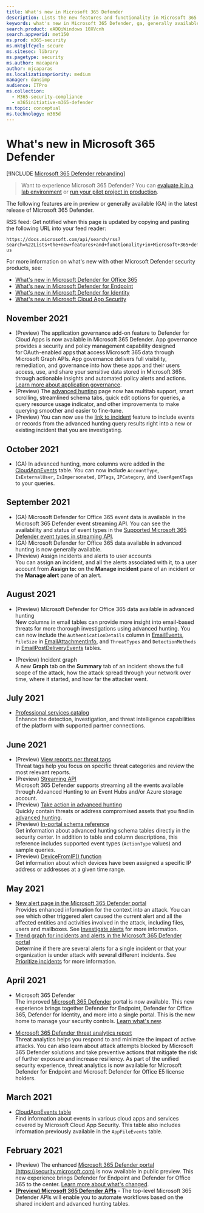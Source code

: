 ```yaml
---
title: What's new in Microsoft 365 Defender
description: Lists the new features and functionality in Microsoft 365 Defender
keywords: what's new in Microsoft 365 Defender, ga, generally available, capabilities, available, new
search.product: eADQiWindows 10XVcnh
search.appverid: met150
ms.prod: m365-security
ms.mktglfcycl: secure
ms.sitesec: library
ms.pagetype: security
ms.author: macapara
author: mjcaparas
ms.localizationpriority: medium
manager: dansimp
audience: ITPro
ms.collection: 
  - M365-security-compliance
  - m365initiative-m365-defender
ms.topic: conceptual
ms.technology: m365d
---
```


# What's new in Microsoft 365 Defender

[!INCLUDE [Microsoft 365 Defender rebranding](../includes/microsoft-defender.md)]

> Want to experience Microsoft 365 Defender? You can [evaluate it in a lab environment](m365d-evaluation.md?ocid=cx-docs-MTPtriallab) or [run your pilot project in production](m365d-pilot.md?ocid=cx-evalpilot).
>

The following features are in preview or generally available (GA) in the latest release of Microsoft 365 Defender.

RSS feed: Get notified when this page is updated by copying and pasting the following URL into your feed reader:
```http
https://docs.microsoft.com/api/search/rss?search=%22Lists+the+new+features+and+functionality+in+Microsoft+365+defender%22&locale=en-us
```

For more information on what's new with other Microsoft Defender security products, see:

- [What's new in Microsoft Defender for Office 365](../office-365-security/whats-new-in-defender-for-office-365.md)
- [What's new in Microsoft Defender for Endpoint](../defender-endpoint/whats-new-in-microsoft-defender-atp.md)
- [What's new in Microsoft Defender for Identity](/defender-for-identity/whats-new)
- [What's new in Microsoft Cloud App Security](/cloud-app-security/release-notes)

## November 2021

- (Preview) The application governance add-on feature to Defender for Cloud Apps is now available in Microsoft 365 Defender. App governance provides a security and policy management capability designed for OAuth-enabled apps that access Microsoft 365 data through Microsoft Graph APIs. App governance delivers full visibility, remediation, and governance into how these apps and their users access, use, and share your sensitive data stored in Microsoft 365 through actionable insights and automated policy alerts and actions. [Learn more about application governance](/cloud-app-security/app-governance-manage-app-governance).
- (Preview) The [advanced hunting](advanced-hunting-overview.md) page now has multitab support, smart scrolling, streamlined schema tabs, quick edit options for queries, a query resource usage indicator, and other improvements to make querying smoother and easier to fine-tune.
- (Preview) You can now use the [link to incident](advanced-hunting-link-to-incident.md) feature to include events or records from the advanced hunting query results right into a new or existing incident that you are investigating. 
## October 2021
- (GA) In advanced hunting, more columns were added in the [CloudAppEvents](advanced-hunting-cloudappevents-table.md) table. You can now include `AccountType`, `IsExternalUser`, `IsImpersonated`, `IPTags`, `IPCategory`, and `UserAgentTags` to your queries. 

## September 2021
- (GA) Microsoft Defender for Office 365 event data is available in the Microsoft 365 Defender event streaming API. You can see the availability and status of event types in the [Supported Microsoft 365 Defender event types in streaming API](supported-event-types.md).
- (GA) Microsoft Defender for Office 365 data available in advanced hunting is now generally available.
- (Preview) Assign incidents and alerts to user accounts <br> You can assign an incident, and all the alerts associated with it, to a user account from **Assign to:** on the **Manage incident** pane of an incident or the **Manage alert** pane of an alert.


## August 2021
- (Preview) Microsoft Defender for Office 365 data available in advanced hunting
<br>New columns in email tables can provide more insight into email-based threats for more thorough investigations using advanced hunting. You can now include the `AuthenticationDetails` column in [EmailEvents](./advanced-hunting-emailevents-table.md), `FileSize` in [EmailAttachmentInfo](./advanced-hunting-emailattachmentinfo-table.md), and `ThreatTypes` and `DetectionMethods` in [EmailPostDeliveryEvents](./advanced-hunting-emailpostdeliveryevents-table.md) tables. 

- (Preview) Incident graph <br>  A new **Graph** tab on the **Summary** tab of an incident shows the full scope of the attack, how the attack spread through your network over time, where it started, and how far the attacker went.

## July 2021
- [Professional services catalog](https://sip.security.microsoft.com/interoperability/professional_services)<br>Enhance the detection, investigation, and threat intelligence capabilities of the platform with supported partner connections.

## June 2021
- (Preview) [View reports per threat tags](threat-analytics.md#view-reports-per-threat-tags)<br> Threat tags help you focus on specific threat categories and review the most relevant reports.
- (Preview) [Streaming API](../defender-endpoint/raw-data-export.md)<br> Microsoft 365 Defender supports streaming all the events available through Advanced Hunting to an Event Hubs and/or Azure storage account.
- (Preview) [Take action in advanced hunting](advanced-hunting-take-action.md)<br> Quickly contain threats or address compromised assets that you find in [advanced hunting](advanced-hunting-overview.md).
- (Preview) [In-portal schema reference](advanced-hunting-schema-tables.md#get-schema-information-in-the-security-center)<br> Get information about advanced hunting schema tables directly in the security center. In addition to table and column descriptions, this reference includes supported event types (`ActionType` values) and sample queries.
- (Preview) [DeviceFromIP() function](advanced-hunting-devicefromip-function.md)<br> Get information about which devices have been assigned a specific IP address or addresses at a given time range.
    

## May 2021

- [New alert page in the Microsoft 365 Defender portal](https://techcommunity.microsoft.com/t5/microsoft-365-defender/easily-find-anomalies-in-incidents-and-alerts/ba-p/2339243) <br> Provides enhanced information for the context into an attack. You can see which other triggered alert caused the current alert and all the affected entities and activities involved in the attack, including files, users and mailboxes. See [Investigate alerts](/microsoft-365/security/defender/investigate-alerts) for more information.
- [Trend graph for incidents and alerts in the Microsoft 365 Defender portal](https://techcommunity.microsoft.com/t5/microsoft-365-defender/new-alert-page-for-microsoft-365-defender-incident-detections/ba-p/2350425) <br> Determine if there are several alerts for a single incident or that your organization is under attack with several different incidents. See [Prioritize incidents](/microsoft-365/security/defender/incident-queue) for more information.


## April 2021
- Microsoft 365 Defender<br> The improved [Microsoft 365 Defender](https://security.microsoft.com) portal is now available. This new experience brings together Defender for Endpoint, Defender for Office 365, Defender for Identity, and more into a single portal. This is the new home to manage your security controls. [Learn what's new](./microsoft-365-defender.md#the-microsoft-365-defender-portal).

- [Microsoft 365 Defender threat analytics report](threat-analytics.md)<br>
 Threat analytics helps you respond to and minimize the impact of active attacks. You can also learn about attack attempts blocked by Microsoft 365 Defender solutions and take preventive actions that mitigate the risk of further exposure and increase resiliency. As part of the unified security experience, threat analytics is now available for Microsoft Defender for Endpoint and Microsoft Defender for Office E5 license holders.

## March 2021
- [CloudAppEvents table](advanced-hunting-cloudappevents-table.md) <br>Find information about events in various cloud apps and services covered by Microsoft Cloud App Security. This table also includes information previously available in the `AppFileEvents` table.
## February 2021
- (Preview) The enhanced [Microsoft 365 Defender portal (https://security.microsoft.com)](https://security.microsoft.com) is now available in public preview. This new experience brings Defender for Endpoint and Defender for Office 365 to the center. [Learn more about what's changed](microsoft-365-defender.md#the-microsoft-365-defender-portal).
- **[(Preview) Microsoft 365 Defender APIs](api-overview.md)** - The top-level Microsoft 365 Defender APIs will enable you to automate workflows based on the shared incident and advanced hunting tables. 
